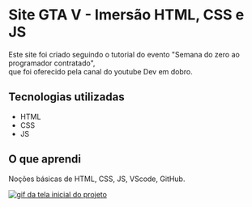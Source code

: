 # Site GTA V - Imersão HTML, CSS e JS
Este site foi criado seguindo o tutorial do evento "Semana do zero ao programador contratado", <br> que foi oferecido pela canal do youtube Dev em dobro.

## Tecnologias utilizadas
- HTML
- CSS
- JS

## O que aprendi
Noções básicas de HTML, CSS, JS, VScode, GitHub.

[<img src="./src/imagens/img-site.gif" alt="gif da tela inicial do projeto">](https://lucasjcfreire.github.io/challenges/dev-quest/imersao-site-gta)